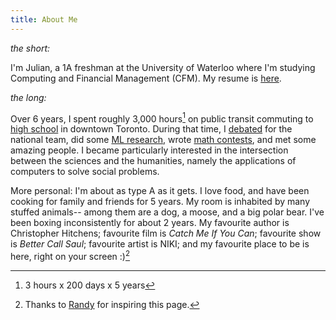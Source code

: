 ```yaml
---
title: About Me
---
```

*the short:*

I'm Julian, a 1A freshman at the University of Waterloo where I'm studying Computing and Financial Management (CFM). My resume is [here](https://zhaju.github.io/resume.pdf). 

*the long:*

Over 6 years, I spent roughly 3,000 hours[^1] on public transit commuting to [high school](https://zhaju.github.io/High-School) in downtown Toronto. During that time, I [debated](https://zhaju.github.io/Debate) for the national team, did some [ML research](https://github.com/zhaju), wrote [math contests](https://zhaju.github.io/Math), and met some amazing people. I became particularly interested in the intersection between the sciences and the humanities, namely the applications of computers to solve social problems.

[^1]: 3 hours x 200 days x 5 years

More personal: I'm about as type A as it gets. I love food, and have been cooking for family and friends for 5 years. My room is inhabited by many stuffed animals-- among them are a dog, a moose, and a big polar bear. I've been boxing inconsistently for about 2 years. My favourite author is Christopher Hitchens; favourite film is *Catch Me If You Can*; favourite show is *Better Call Saul*; favourite artist is NIKI; and my favourite place to be is here, right on your screen :)[^2]

[^2]: Thanks to [Randy](https://randyxchang.com/navigation/about) for inspiring this page.

